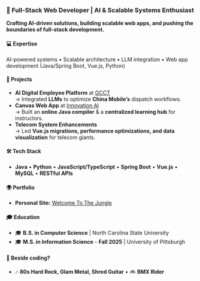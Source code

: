 ### 🚀 Full-Stack Web Developer | AI & Scalable Systems Enthusiast  
**Crafting AI-driven solutions, building scalable web apps, and pushing the boundaries of full-stack development.**  

#### 💻 Expertise  
AI-powered systems • Scalable architecture • LLM integration • Web app development (Java/Spring Boot, Vue.js, Python)  

#### 🎯 Projects  
- **AI Digital Employee Platform** at [GCCT](http://www.kdgcsoft.com/)  
  → Integrated **LLMs** to optimize **China Mobile’s** dispatch workflows.  
- **Canvas Web App** at [Innovation AI](https://innovationaico.com/)  
  → Built an **online Java compiler** & a **centralized learning hub** for instructors.  
- **Telecom System Enhancements**  
  → Led **Vue.js migrations, performance optimizations, and data visualization** for telecom giants.  

#### 🛠️ Tech Stack  
  - **Java** • **Python** • **JavaScript/TypeScript** • **Spring Boot** • **Vue.js** • **MySQL** • **RESTful APIs**  

#### 🌍 Portfolio  
  - **Personal Site:** [Welcome To The Jungle](https://trentundertow.com)  

#### 🎓 Education  
  - 🎓 **B.S. in Computer Science** | North Carolina State University
  - 🎓 **M.S. in Information Science** - **Fall 2025** | University of Pittsburgh

#### 🤔 Beside coding?  
  - 🎶 **80s Hard Rock, Glam Metal, Shred Guitar** • 🚲 **BMX Rider**  



